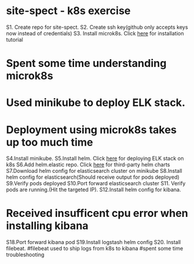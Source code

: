 # site-spect - k8s exercise

S1. Create repo for site-spect.
S2. Create ssh key(github only accepts keys now instead of credentials)
S3. Install microk8s. Click [here](https://microk8s.io/docs/install-alternatives) for installation tutorial
# Spent some time understanding microk8s
# Used minikube to deploy ELK stack. 
# Deployment using microk8s takes up too much time
S4.Install minikube.
S5.Install helm. Click [here](https://logz.io/blog/deploying-the-elk-stack-on-kubernetes-with-helm) for deploying ELK stack on k8s
S6.Add helm.elastic repo. Click [here](https://github.com/elastic/helm-charts) for third-party helm charts
S7.Download helm config for elasticsearch cluster on minikube
S8.Install helm config for elasticsearch(Should receive output for pods deployed)
S9.Verify pods deployed
S10.Port forward elasticsearch cluster
S11. Verify pods are running.(Hit the targeted IP).
S12.Install helm config for kibana. 
# Received insufficent cpu error when installing kibana
S18.Port forward kibana pod
S19.Install logstash helm config
S20. Install filebeat.
#filebeat used to ship logs from k8s to kibana
#spent some time troubleshooting
